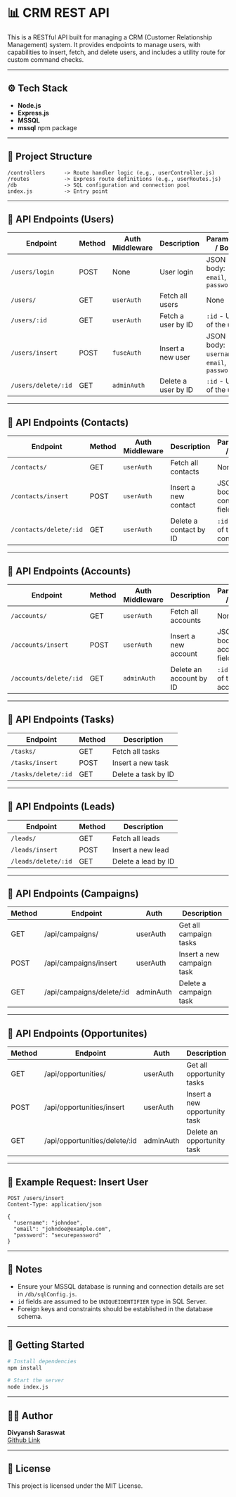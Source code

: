 # 📊 CRM REST API

This is a RESTful API built for managing a CRM (Customer Relationship Management) system. It provides endpoints to manage users, with capabilities to insert, fetch, and delete users, and includes a utility route for custom command checks.

---

## ⚙️ Tech Stack

- **Node.js**
- **Express.js**
- **MSSQL**
- **mssql** npm package

---

## 📁 Project Structure

```
/controllers      -> Route handler logic (e.g., userController.js)
/routes           -> Express route definitions (e.g., userRoutes.js)
/db               -> SQL configuration and connection pool
index.js          -> Entry point
```

---
## 📌 API Endpoints (Users)

| Endpoint             | Method | Auth Middleware | Description                      | Parameters / Body                            |
|----------------------|--------|------------------|----------------------------------|----------------------------------------------|
| `/users/login`       | POST   | None             | User login                        | JSON body: `email`, `password`               |
| `/users/`            | GET    | `userAuth`       | Fetch all users                   | None                                         |
| `/users/:id`         | GET    | `userAuth`       | Fetch a user by ID                | `:id` - UUID of the user                     |
| `/users/insert`      | POST   | `fuseAuth`       | Insert a new user                 | JSON body: `username`, `email`, `password`   |
| `/users/delete/:id`  | GET    | `adminAuth`      | Delete a user by ID               | `:id` - UUID of the user                     |

---
## 📌 API Endpoints (Contacts)

| Endpoint               | Method | Auth Middleware | Description             | Parameters / Body                  |
|------------------------|--------|------------------|-------------------------|------------------------------------|
| `/contacts/`           | GET    | `userAuth`       | Fetch all contacts      | None                               |
| `/contacts/insert`     | POST   | `userAuth`       | Insert a new contact    | JSON body: contact fields          |
| `/contacts/delete/:id` | GET    | `userAuth`       | Delete a contact by ID  | `:id` - UUID of the contact        |

---
## 📌 API Endpoints (Accounts)

| Endpoint               | Method | Auth Middleware | Description             | Parameters / Body                  |
|------------------------|--------|------------------|-------------------------|------------------------------------|
| `/accounts/`           | GET    | `userAuth`       | Fetch all accounts      | None                               |
| `/accounts/insert`     | POST   | `userAuth`       | Insert a new account    | JSON body: account fields          |
| `/accounts/delete/:id` | GET    | `adminAuth`      | Delete an account by ID | `:id` - UUID of the account        |

---
## 📌 API Endpoints (Tasks)

| Endpoint             | Method | Description             |
|----------------------|--------|-------------------------|
| `/tasks/`            | GET    | Fetch all tasks         |
| `/tasks/insert`      | POST   | Insert a new task       |
| `/tasks/delete/:id`  | GET    | Delete a task by ID     |

---
## 📌 API Endpoints (Leads)

| Endpoint             | Method | Description            |
|----------------------|--------|------------------------|
| `/leads/`            | GET    | Fetch all leads        |
| `/leads/insert`      | POST   | Insert a new lead      |
| `/leads/delete/:id`  | GET    | Delete a lead by ID    |

---
## 📌 API Endpoints (Campaigns)
| Method | Endpoint            | Auth      | Description                |
|--------|---------------------|-----------|----------------------------|
| GET    | /api/campaigns/     | userAuth  | Get all campaign tasks     |
| POST   | /api/campaigns/insert | userAuth | Insert a new campaign task |
| GET    | /api/campaigns/delete/:id | adminAuth | Delete a campaign task     |

---
## 📌 API Endpoints (Opportunites)
| Method | Endpoint            | Auth      | Description                   |
|--------|---------------------|-----------|-------------------------------|
| GET    | /api/opportunities/ | userAuth  | Get all opportunity tasks     |
| POST   | /api/opportunities/insert | userAuth | Insert a new opportunity task |
| GET    | /api/opportunities/delete/:id | adminAuth | Delete an opportunity task     |

---
## 🧪 Example Request: Insert User

```http
POST /users/insert
Content-Type: application/json

{
  "username": "johndoe",
  "email": "johndoe@example.com",
  "password": "securepassword"
}
```

---

## 🔐 Notes

- Ensure your MSSQL database is running and connection details are set in `/db/sqlConfig.js`.
- `id` fields are assumed to be `UNIQUEIDENTIFIER` type in SQL Server.
- Foreign keys and constraints should be established in the database schema.

---

## 🚀 Getting Started

```bash
# Install dependencies
npm install

# Start the server
node index.js
```

---

## 🧑‍💻 Author

**Divyansh Saraswat**  
[Github Link]('github.com/divyanshsaraswat')

---

## 📝 License

This project is licensed under the MIT License.